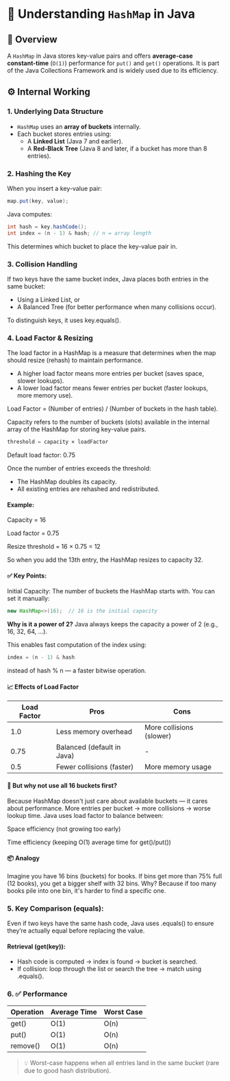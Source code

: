 # 🧠 Understanding `HashMap` in Java

## 📘 Overview

A `HashMap` in Java stores key-value pairs and offers **average-case constant-time** (`O(1)`) performance for `put()` and `get()` operations. It is part of the Java Collections Framework and is widely used due to its efficiency.


## ⚙️ Internal Working

### 1. **Underlying Data Structure**
- `HashMap` uses an **array of buckets** internally.
- Each bucket stores entries using:
  - A **Linked List** (Java 7 and earlier).
  - A **Red-Black Tree** (Java 8 and later, if a bucket has more than 8 entries).


### 2. **Hashing the Key**

When you insert a key-value pair:
```java
map.put(key, value);
```

Java computes:

```java
int hash = key.hashCode();
int index = (n - 1) & hash; // n = array length
```

This determines which bucket to place the key-value pair in.

### 3. Collision Handling
If two keys have the same bucket index, Java places both entries in the same bucket:

- Using a Linked List, or
- A Balanced Tree (for better performance when many collisions occur).

To distinguish keys, it uses key.equals().

### 4. Load Factor & Resizing
The load factor in a HashMap is a measure that determines when the map should resize (rehash) to maintain performance. 
- A higher load factor means more entries per bucket (saves space, slower lookups).
- A lower load factor means fewer entries per bucket (faster lookups, more memory use).

Load Factor = (Number of entries) / (Number of buckets in the hash table).

Capacity refers to the number of buckets (slots) available in the internal array of the HashMap for storing key-value pairs.

```java
threshold = capacity × loadFactor
```
Default load factor: 0.75

Once the number of entries exceeds the threshold:

- The HashMap doubles its capacity.
- All existing entries are rehashed and redistributed.

#### Example:
Capacity = 16

Load factor = 0.75

Resize threshold = 16 × 0.75 = 12

So when you add the 13th entry, the HashMap resizes to capacity 32.

#### ✅ Key Points:
Initial Capacity: The number of buckets the HashMap starts with. You can set it manually:

```java
new HashMap<>(16);  // 16 is the initial capacity
```

**Why is it a power of 2?**  Java always keeps the capacity a power of 2 (e.g., 16, 32, 64, ...).

This enables fast computation of the index using:
```java
index = (n - 1) & hash
```
instead of hash % n — a faster bitwise operation.


#### 📈 Effects of Load Factor

| Load Factor | Pros                         | Cons                        |
|-------------|------------------------------|-----------------------------|
| 1.0         | Less memory overhead         | More collisions (slower)   |
| 0.75        | Balanced (default in Java)   | -                           |
| 0.5         | Fewer collisions (faster)    | More memory usage           |

#### 🤔 But why not use all 16 buckets first?
Because HashMap doesn't just care about available buckets — it cares about performance. More entries per bucket → more collisions → worse lookup time. Java uses load factor to balance between:

Space efficiency (not growing too early)

Time efficiency (keeping O(1) average time for get()/put())

#### 📦 Analogy
Imagine you have 16 bins (buckets) for books. If bins get more than 75% full (12 books), you get a bigger shelf with 32 bins. Why? Because if too many books pile into one bin, it's harder to find a specific one.

### 5. Key Comparison (equals):

Even if two keys have the same hash code, Java uses .equals() to ensure they’re actually equal before replacing the value.

#### Retrieval (get(key)):

- Hash code is computed → index is found → bucket is searched.
- If collision: loop through the list or search the tree → match using .equals().

### 6. ✅ Performance

| Operation | Average Time | Worst Case |
|-----------|---------------|-------------|
| get()     | O(1)          | O(n)        |
| put()     | O(1)          | O(n)        |
| remove()  | O(1)          | O(n)        |

> 💡 Worst-case happens when all entries land in the same bucket (rare due to good hash distribution).

